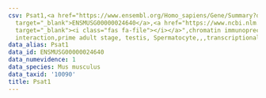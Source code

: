 ```yaml
---
csv: Psat1,<a href="https://www.ensembl.org/Homo_sapiens/Gene/Summary?db=core;g=ENSMUSG00000024640"
  target="_blank">ENSMUSG00000024640</a>,<a href="https://www.ncbi.nlm.nih.gov/pubmed/25450459"
  target="_blank"><i class="fas fa-file"></i></a>",chromatin immunoprecipitation assay,direct
  interaction,prime adult stage, testis, Spermatocyte,,,transcriptional regulation,
data_alias: Psat1
data_id: ENSMUSG00000024640
data_numevidence: 1
data_species: Mus musculus
data_taxid: '10090'
title: Psat1
---
```

